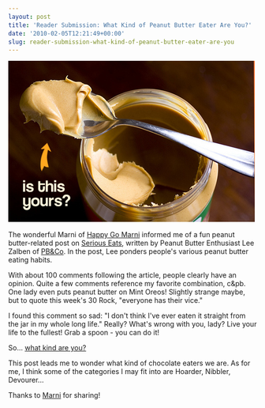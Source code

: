 ```yaml
---
layout: post
title: 'Reader Submission: What Kind of Peanut Butter Eater Are You?'
date: '2010-02-05T12:21:49+00:00'
slug: reader-submission-what-kind-of-peanut-butter-eater-are-you
---
```

<a href="http://www.flickr.com/photos/kstar810/4332079039/"><img src='images/uploads/2010/02/peanut_butter_spoon.jpg' alt='Peanut Butter Person' /></a>

The wonderful Marni of <a href="http://www.happygomarni.com/">Happy Go Marni</a> informed me of a fun peanut butter-related post on <a href="http://www.seriouseats.com/2010/01/the-different-types-of-peanut-butter-eaters.html">Serious Eats</a>, written by Peanut Butter Enthusiast Lee Zalben of <a href="http://www.ilovepeanutbutter.com/">PB&Co</a>. In the post, Lee ponders people's various peanut butter eating habits.

With about 100 comments following the article, people clearly have an opinion. Quite a few comments reference my favorite combination, c&pb. One lady even puts peanut butter on Mint Oreos! Slightly strange maybe, but to quote this week's 30 Rock, "everyone has their vice."

I found this comment so sad: "I don't think I've ever eaten it straight from the jar in my whole long life." Really? What's wrong with you, lady? Live your life to the fullest! Grab a spoon - you can do it!

So... <a href="http://www.seriouseats.com/2010/01/the-different-types-of-peanut-butter-eaters.html">what kind are you?</a>

This post leads me to wonder what kind of chocolate eaters we are. As for me, I think some of the categories I may fit into are Hoarder, Nibbler, Devourer...

Thanks to <a href="http://www.happygomarni.com/">Marni</a> for sharing!
